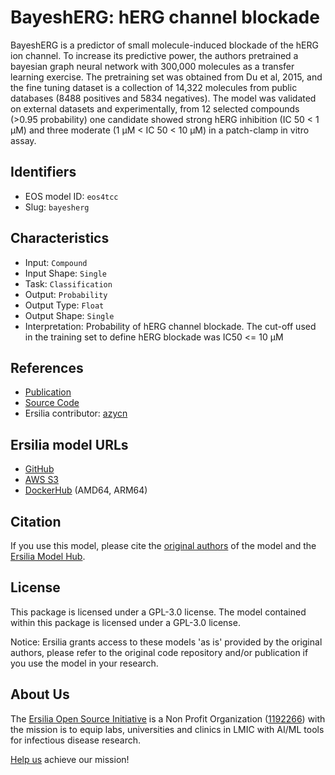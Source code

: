 # BayeshERG: hERG channel blockade

BayeshERG is a predictor of small molecule-induced blockade of the hERG ion channel. To increase its predictive power, the authors pretrained a bayesian graph neural network with 300,000 molecules as a transfer learning exercise. The pretraining set was obtained from Du et al, 2015, and the fine tuning dataset is a collection of 14,322 molecules from public databases (8488 positives and 5834 negatives). The model was validated on external datasets and experimentally, from 12 selected compounds (>0.95 probability) one candidate showed strong hERG inhibition (IC 50 < 1 μM) and three moderate (1 μM < IC 50 < 10 μM) in a patch-clamp in vitro assay.

## Identifiers

* EOS model ID: `eos4tcc`
* Slug: `bayesherg`

## Characteristics

* Input: `Compound`
* Input Shape: `Single`
* Task: `Classification`
* Output: `Probability`
* Output Type: `Float`
* Output Shape: `Single`
* Interpretation: Probability of hERG channel blockade. The cut-off used in the training set to define hERG blockade was IC50 <= 10 μM

## References

* [Publication](https://academic.oup.com/bib/article-abstract/23/4/bbac211/6609519)
* [Source Code](https://github.com/GIST-CSBL/BayeshERG)
* Ersilia contributor: [azycn](https://github.com/azycn)

## Ersilia model URLs
* [GitHub](https://github.com/ersilia-os/eos4tcc)
* [AWS S3](https://ersilia-models-zipped.s3.eu-central-1.amazonaws.com/eos4tcc.zip)
* [DockerHub](https://hub.docker.com/r/ersiliaos/eos4tcc) (AMD64, ARM64)

## Citation

If you use this model, please cite the [original authors](https://academic.oup.com/bib/article-abstract/23/4/bbac211/6609519) of the model and the [Ersilia Model Hub](https://github.com/ersilia-os/ersilia/blob/master/CITATION.cff).

## License

This package is licensed under a GPL-3.0 license. The model contained within this package is licensed under a GPL-3.0 license.

Notice: Ersilia grants access to these models 'as is' provided by the original authors, please refer to the original code repository and/or publication if you use the model in your research.

## About Us

The [Ersilia Open Source Initiative](https://ersilia.io) is a Non Profit Organization ([1192266](https://register-of-charities.charitycommission.gov.uk/charity-search/-/charity-details/5170657/full-print)) with the mission is to equip labs, universities and clinics in LMIC with AI/ML tools for infectious disease research.

[Help us](https://www.ersilia.io/donate) achieve our mission!